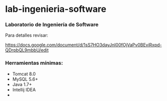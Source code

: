 # lab-ingenieria-software

### Laboratorio de Ingeniería de Software ###

Para detalles revisar:

  https://docs.google.com/document/d/1sS7HO3dayJnI00fOjVaPv0BEviRxpd-QDrpbQL9mbbU/edit

### Herramientas mínimas: ###

 * Tomcat 8.0
 * MySQL 5.6+
 * Java 1.7+
 * Intellij IDEA
 *
